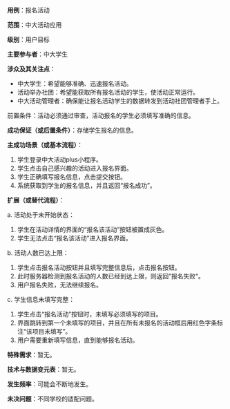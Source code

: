 **用例**：报名活动

**范围**：中大活动应用

**级别**：用户目标

**主要参与者**：中大学生

**涉众及其关注点**：

- 中大学生：希望能够准确、迅速报名活动。
- 活动举办社团：希望能获取所有报名活动的学生，使活动正常运行。
- 中大活动管理者：确保能让报名活动学生的数据转发到活动社团管理者手上。

前置条件：活动必须通过审查，活动报名的学生必须填写准确的信息。

**成功保证（或后置条件）**：存储学生报名的信息。

**主成功场景（或基本流程）**：

1. 学生登录中大活动plus小程序。
2. 学生点击自己感兴趣的活动进入报名界面。
3. 学生正确填写报名信息，点击提交按钮。
4. 系统获取到学生的报名信息，并且返回“报名成功”。

**扩展（或替代流程）**：

a. 活动处于未开始状态：

1. 学生在活动详情的界面的“报名该活动”按钮被置成灰色。
2. 学生无法点击“报名该活动”进入报名界面。

b. 活动人数已达上限：

1. 学生点击报名活动按钮并且填写完整信息后，点击报名按钮。
2. 此时服务器检测到报名活动的人数已经到达上限，则返回”报名失败“。
3. 用户报名失败，无法继续报名。

c. 学生信息未填写完整：

1. 学生点击“报名活动”按钮时，未填写必须填写的项目。
2. 界面跳转到第一个未填写的项目，并且在所有未报名的活动框后用红色字条标注“该项目未填写”。
3. 用户需要重新填写信息，直到能够报名活动。

**特殊需求**：暂无。

**技术与数据变元表**：暂无。

**发生频率**：可能会不断地发生。

**未决问题**：不同学校的适配问题。



